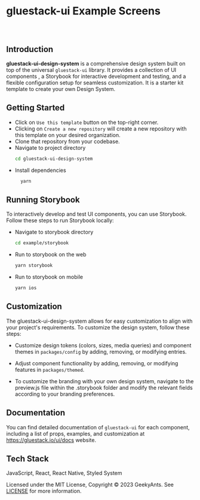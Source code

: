 # gluestack-ui Example Screens

<h3 align="center">
  <br>
</h3>

## Introduction

**gluestack-ui-design-system** is a comprehensive design system built on top of the universal `gluestack-ui` library. It provides a collection of UI components , a Storybook for interactive development and testing, and a flexible configuration setup for seamless customization. It is a starter kit template to create your own Design System.

## Getting Started

- Click on `Use this template` button on the top-right corner.
- Clicking on `Create a new repository` will create a new repository with this template on your desired organization.
- Clone that repository from your codebase.
- Navigate to project directory
  ```bash
  cd gluestack-ui-design-system
  ```
- Install dependencies
  ```bash
    yarn
  ```

## Running Storybook

To interactively develop and test UI components, you can use Storybook. Follow these steps to run Storybook locally:

- Navigate to storybook directory

  ```bash
  cd example/storybook
  ```

- Run to storybook on the web
  ```bash
  yarn storybook
  ```
- Run to storybook on mobile
  ```bash
  yarn ios
  ```

## Customization

The gluestack-ui-design-system allows for easy customization to align with your project's requirements. To customize the design system, follow these steps:

- Customize design tokens (colors, sizes, media queries) and component themes in `packages/config` by adding, removing, or modifying entries.
- Adjust component functionality by adding, removing, or modifying features in `packages/themed`.

- To customize the branding with your own design system, navigate to the preview.js file within the .storybook folder and modify the relevant fields according to your branding preferences.

## Documentation

You can find detailed documentation of `gluestack-ui` for each component, including a list of props, examples, and customization at https://gluestack.io/ui/docs website.

## Tech Stack

JavaScript, React, React Native, Styled System

Licensed under the MIT License, Copyright © 2023 GeekyAnts. See [LICENSE](./LICENSE) for more information.
